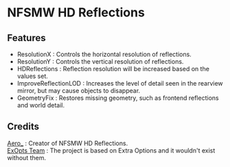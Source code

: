 # NFSMW HD Reflections

## Features
- ResolutionX : Controls the horizontal resolution of reflections.  
- ResolutionY : Controls the vertical resolution of reflections. 
- HDReflections : Reflection resolution will be increased based on the values set.  
- ImproveReflectionLOD : Increases the level of detail seen in the rearview mirror, but may cause objects to disappear.  
- GeometryFix : Restores missing geometry, such as frontend reflections and world detail.

## Credits
[Aero_](https://github.com/AeroWidescreen) : Creator of NFSMW HD Reflections.  
[ExOpts Team](https://github.com/ExOptsTeam/) : The project is based on Extra Options and it wouldn't exist without them.